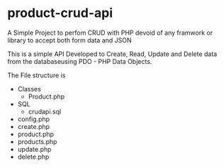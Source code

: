 # product-crud-api
A Simple Project to perfom CRUD with PHP devoid of any framwork or library to accept both form data and JSON

This is a simple API Developed to Create, Read, Update and Delete data from the databaseusing PDO - PHP Data Objects.

The File structure  is 
<ul> 
<li> Classes <ul><li>Product.php</li></ul></li>
<li> SQL <ul><li>crudapi.sql</li></ul></li>
<li> config.php</li>
<li> create.php</li>
<li> product.php</li>
<li> products.php</li>
<li> update.php</li>
<li> delete.php</li>
</ul>
